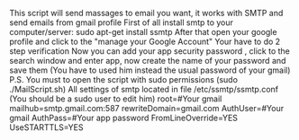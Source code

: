 This script will send massages to email you want, it works with SMTP and send emails from gmail profile
First of all install smtp to your computer/server:
sudo apt-get install ssmtp
After that open your google profile and click to the "manage your Google Account"
Your have to do 2 step verification
Now you can add your app security password , click to the search window and enter app, now create the name of your password and save them (You have to used him instead the usual password of your gmail)
P.S. You must to open the script with sudo permissions (sudo ./MailScript.sh)
All settings of smtp located in file /etc/ssmtp/ssmtp.conf (You should be a sudo user to edit him)
root=#Your gmail
mailhub=smtp.gmail.com:587
rewriteDomain=gmail.com
AuthUser=#Your gmail
AuthPass=#Your app password
FromLineOverride=YES
UseSTARTTLS=YES
